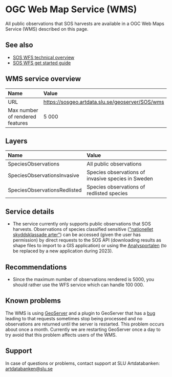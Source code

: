 # OGC Web Map Service (WMS)
All public observations that SOS harvests are available in a OGC Web Maps Service (WMS) described on this page. 

## See also
- [SOS WFS technical overview](WfsService.md)
- [SOS WFS get started guide](WfsServiceGetStarted.md)


## WMS service overview
| Name  	| Value 	|
|:---	|:---	|
| URL | https://sosgeo.artdata.slu.se/geoserver/SOS/wms |
| Max number of rendered features | 5 000 |

## Layers
| Name  	| Value 	|
|:---	|:---	|
| SpeciesObservations | All public observations |
| SpeciesObservationsInvasive | Species observations of invasive species in Sweden |
| SpeciesObservationsRedlisted | Species observations of redlisted species |

## Service details
- The service currently only supports public observations that SOS harvests. Observations of species classified sensitive (["nationellet skyddsklassade arter"](https://www.artdatabanken.se/var-verksamhet/fynddata/skyddsklassade-arter/)) can be accessed (given the user has permission) by direct requests to the SOS API (downloading results as shape files to import to a GIS application) or using the [Analysportalen](https://www.analysisportal.se/) (to be replaced by a new application during 2023).

## Recommendations
- Since the maximum number of observations rendered is 5000, you should rather use the WFS service which can handle 100 000.

## Known problems
The WMS is using [GeoServer](https://geoserver.org/) and a plugin to GeoServer that has a [bug](https://github.com/ngageoint/elasticgeo/issues/122) leading to that requests sometimes stop being processed and no observations are returned until the server is restarted. This problem occurs about once a month. Currently we are restarting GeoServer once a day to try avoid that this problem affects users of the WMS.

## Support
In case of questions or problems, contact support at SLU Artdatabanken: artdatabanken@slu.se
